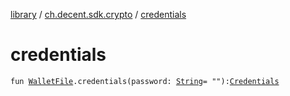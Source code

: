 [library](../index.md) / [ch.decent.sdk.crypto](index.md) / [credentials](./credentials.md)

# credentials

`fun `[`WalletFile`](-wallet-file/index.md)`.credentials(password: `[`String`](https://kotlinlang.org/api/latest/jvm/stdlib/kotlin/-string/index.html)` = ""): `[`Credentials`](-credentials/index.md)